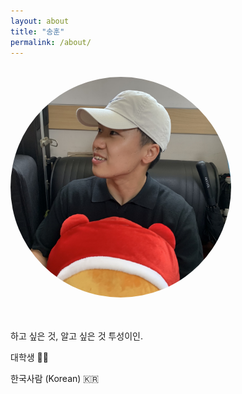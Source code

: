 ```yaml
---
layout: about
title: "송훈"
permalink: /about/
---
```

<br>
<img src="../images/mainpage.jpg" width="70%" height="70%" style="border-radius:50%"/>

<br><br>
하고 싶은 것, 알고 싶은 것 투성이인.     

     
대학생 🧑‍💻         

    
한국사람 (Korean) 🇰🇷     

<br><br>

